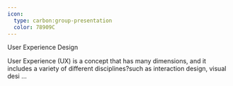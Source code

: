 ```yaml
---
icon:
  type: carbon:group-presentation
  color: 78909C
---
```

User Experience Design

User Experience (UX) is a concept that has many dimensions, and it includes a variety of different disciplines?such as interaction design, visual desi ... 
